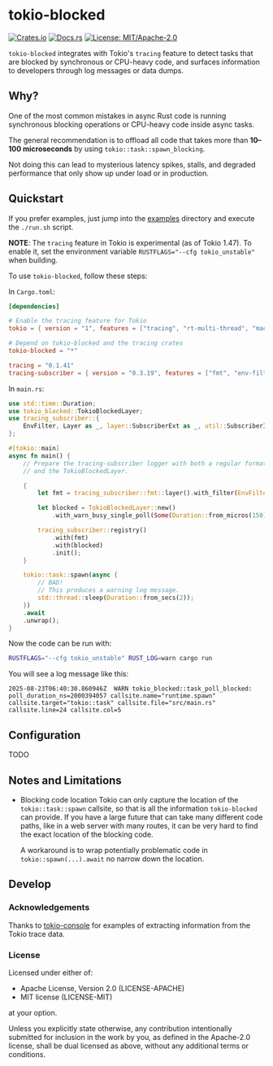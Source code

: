 # tokio-blocked

[![Crates.io](https://img.shields.io/crates/v/tokio-blocked.svg)](https://crates.io/crates/tokio-blocked)
[![Docs.rs](https://docs.rs/tokio-blocked/badge.svg)](https://docs.rs/tokio-blocked)
[![License: MIT/Apache-2.0](https://img.shields.io/badge/license-MIT%2FApache--2.0-blue.svg)](#license)

`tokio-blocked` integrates with Tokio's `tracing` feature to detect tasks
that are blocked by synchronous or CPU-heavy code,
and surfaces information to developers through log messages or data dumps.

## Why?

One of the most common mistakes in async Rust code is running
synchronous blocking operations or CPU-heavy code inside async tasks.

The general recommendation is to offload all code that takes more than
**10–100 microseconds** by using `tokio::task::spawn_blocking`.

Not doing this can lead to mysterious latency spikes, stalls,
and degraded performance that only show up under load or in production.

## Quickstart

If you prefer examples, just jump into the [examples](./examples) directory 
and execute the `./run.sh` script.

**NOTE**: The `tracing` feature in Tokio is experimental (as of Tokio 1.47).
To enable it, set the environment variable `RUSTFLAGS="--cfg tokio_unstable"`
when building.

To use `tokio-blocked`, follow these steps:

In `Cargo.toml`:
```toml
[dependencies]

# Enable the tracing feature for Tokio
tokio = { version = "1", features = ["tracing", "rt-multi-thread", "macros"] }

# Depend on tokio-blocked and the tracing crates
tokio-blocked = "*"

tracing = "0.1.41"
tracing-subscriber = { version = "0.3.19", features = ["fmt", "env-filter"] }
```

In `main.rs`:
```rust
use std::time::Duration;
use tokio_blocked::TokioBlockedLayer;
use tracing_subscriber::{
    EnvFilter, Layer as _, layer::SubscriberExt as _, util::SubscriberInitExt as _,
};

#[tokio::main]
async fn main() {
    // Prepare the tracing-subscriber logger with both a regular format logger
    // and the TokioBlockedLayer.

    {
        let fmt = tracing_subscriber::fmt::layer().with_filter(EnvFilter::from_default_env());

        let blocked = TokioBlockedLayer::new()
            .with_warn_busy_single_poll(Some(Duration::from_micros(150)));

        tracing_subscriber::registry()
            .with(fmt)
            .with(blocked)
            .init();
    }

    tokio::task::spawn(async {
        // BAD!
        // This produces a warning log message.
        std::thread::sleep(Duration::from_secs(2));
    })
    .await
    .unwrap();
}
```

Now the code can be run with:

```bash
RUSTFLAGS="--cfg tokio_unstable" RUST_LOG=warn cargo run
```

You will see a log message like this:

```
2025-08-23T06:40:30.860946Z  WARN tokio_blocked::task_poll_blocked: poll_duration_ns=2000394057 callsite.name="runtime.spawn" callsite.target="tokio::task" callsite.file="src/main.rs" callsite.line=24 callsite.col=5
```


## Configuration

TODO


## Notes and Limitations

* Blocking code location
  Tokio can only capture the location of the `tokio::task::spawn` callsite,
  so that is all the information `tokio-blocked` can provide.
  If you have a large future that can take many different code paths,
  like in a web server with many routes,
  it can be very hard to find the exact location of the blocking code.

  A workaround is to wrap potentially problematic code in `tokio::spawn(...).await`
  no narrow down the location.
  

## Develop

### Acknowledgements

Thanks to [tokio-console](https://github.com/tokio-rs/console) for examples
of extracting information from the Tokio trace data.

### License

Licensed under either of:

- Apache License, Version 2.0 (LICENSE-APACHE)
- MIT license (LICENSE-MIT)

at your option.

Unless you explicitly state otherwise,
any contribution intentionally submitted for inclusion in the work by you, as defined in the Apache-2.0 license,
shall be dual licensed as above, without any additional terms or conditions.
